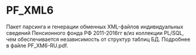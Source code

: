 # PF_XML6
Пакет парсинга и генерации обменных XML-файлов индивидуальных сведений 
Пенсионного фонда РФ 2011-2016гг в/из коллекции PL/SQL, чем обеспечивается
независимость от структур таблиц БД.
Подробнее в файле PF_XM6-RU.pdf.
